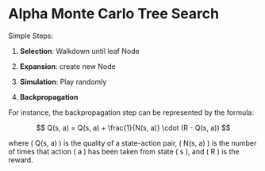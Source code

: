 # Alpha Monte Carlo Tree Search

Simple Steps:

1. **Selection**: Walkdown until leaf Node

2. **Expansion**: create new Node

3. **Simulation**: Play randomly

4. **Backpropagation**

For instance, the backpropagation step can be represented by the formula:

$$ Q(s, a) = Q(s, a) + \frac{1}{N(s, a)} \cdot (R - Q(s, a)) $$

where \( Q(s, a) \) is the quality of a state-action pair, \( N(s, a) \) is the number of times that action \( a \) has been taken from state \( s \), and \( R \) is the reward.
